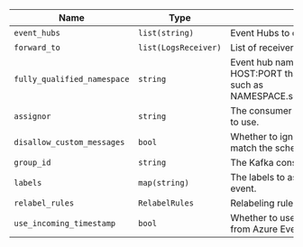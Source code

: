 | Name  | Type  | Description  | Default  | Required |
| ----- | ----- | ------------ | -------- | -------- |
| `event_hubs` | `list(string)` | Event Hubs to consume. |  | yes |
| `forward_to` | `list(LogsReceiver)` | List of receivers to send log entries to. |  | yes |
| `fully_qualified_namespace` | `string` | Event hub namespace. Must refer to a full HOST:PORT that points to your event hub, such as NAMESPACE.servicebus.windows.net:9093. |  | yes |
| `assignor` | `string` | The consumer group rebalancing strategy to use. | `"range"` | no |
| `disallow_custom_messages` | `bool` | Whether to ignore messages that don't match the schema for Azure resource logs. | `false` | no |
| `group_id` | `string` | The Kafka consumer group ID. | `"loki.source.azure_event_hubs"` | no |
| `labels` | `map(string)` | The labels to associate with each received event. | `{}` | no |
| `relabel_rules` | `RelabelRules` | Relabeling rules to apply on log entries. | `{}` | no |
| `use_incoming_timestamp` | `bool` | Whether to use the timestamp received from Azure Event Hub. | `false` | no |
